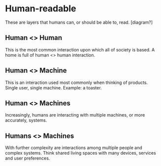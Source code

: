# Human-readable

These are layers that humans can, or should be able to, read.  [diagram?]

## Human <> Human

This is the most common interaction upon which all of society is based. A home is full of human <> human interaction. 

## Human <> Machine

This is an interaction used most commonly when thinking of products. Single user, single machine. Example: a toaster. 

## Human <> Machines

Increasingly, humans are interacting with multiple machines, or more accurately, systems. 

## Humans <> Machines

With further complexity are interactions among multiple people and complex systems. Think shared living spaces with many devices, services and user preferences.